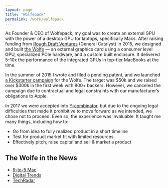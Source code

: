 ```yaml
---
layout: page
title: "Wolfepack"
permalink: /work/wolfepack
---
```


As Founder & CEO of Wolfepack, my goal was to create an external GPU with the power of a desktop GPU for laptops, specifically Macs. After raising funding from [Rough Draft Ventures](https://www.generalcatalyst.com/perspectives/apply-to-join-rough-draft-ventures-powered-by-general-catalyst) (General Catalyst) in 2015, we designed and built [the Wolfe](https://thewolfe.io/) — an external graphics card using a consumer level GPU, specialized PCIe hardware, and a custom built enclosure. It delivered 5-10x the performance of the integrated GPUs in top-tier MacBooks at the time.

In the summer of 2015 I wrote and filed a pending patent, and we launched [a Kickstarter campaign](https://www.kickstarter.com/projects/thewolfe/the-wolfe-supercharge-your-laptop) for the Wolfe. The target was $50k and we raised over $300k in the first week with 800+ backers. However, we canceled the campaign due to contractual and legal constraints with our manufacturer’s obligations to Apple.

In 2017 we were accepted into [Y-combinator](https://www.ycombinator.com/),  but due to the ongoing legal difficulties that made it prohibitive to move forward as we intended, we chose not to proceed. Even so, the experience was invaluable. It taught me many things, including how to:

- Go from idea to fully realized product in a short timeline
- Test for product market fit with limited resources
- Effectively pitch, raise capital and sell & market a product

## The Wolfe in the News 
- [9-to-5 Mac](https://9to5mac.com/2016/08/24/macbook-pro-external-gpu-kickstarter-wolfe/)
- [Digital Trends](https://www.digitaltrends.com/computing/the-wolfe-external-graphics-card-for-macbooks/)
- [TechRadar](https://www.techradar.com/news/computing-components/graphics-cards/gaming-on-a-macbook-pro-this-gpu-box-wants-to-make-it-happen-1327061)

